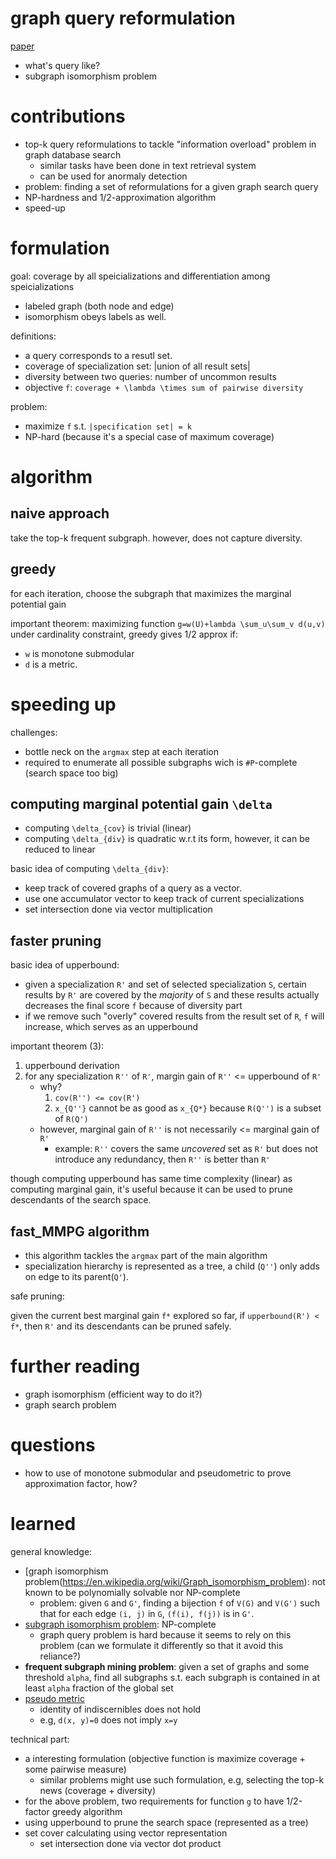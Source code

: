 # graph query reformulation

[paper](http://disi.unitn.it/~mottin/publications/kdd15-gqref.pdf)


- what's query like?
- subgraph isomorphism problem


# contributions

- top-k query reformulations to tackle "information overload" problem in graph database search
  - similar tasks have been done in text retrieval system
  - can be used for anormaly detection
- problem: finding a set of reformulations for a given graph search query
- NP-hardness and 1/2-approximation algorithm
- speed-up

# formulation

goal: coverage by all speicializations and differentiation among  speicializations

- labeled graph (both node and edge)
- isomorphism obeys labels as well. 


definitions:

- a query corresponds to a resutl set.
- coverage of specialization set: |union of all result sets|
- diversity between two queries: number of uncommon results
- objective `f`: `coverage + \lambda \times sum of pairwise diversity`

problem:

- maximize `f` s.t. `|specification set| = k`
- NP-hard (because it's a special case of maximum coverage)


# algorithm

## naive approach

take the top-k frequent subgraph. however, does not capture diversity.

## greedy

for each iteration, choose the subgraph that maximizes the marginal potential gain

important theorem: maximizing function `g=w(U)+lambda \sum_u\sum_v d(u,v)` under cardinality constraint, greedy gives 1/2 approx if:

- `w` is monotone submodular 
- `d` is a metric. 

# speeding up

challenges:

- bottle neck on the `argmax` step at each iteration
- required to enumerate all possible subgraphs wich is `#P`-complete (search space too big)

## computing marginal potential gain `\delta`

- computing `\delta_{cov}` is trivial (linear)
- computing `\delta_{div}` is quadratic w.r.t its form, however, it can be reduced to linear

basic idea of computing `\delta_{div}`: 

- keep track of covered graphs of a query as a vector. 
- use one accumulator vector to keep track of current specializations
- set intersection done via vector multiplication


## faster pruning

basic idea of upperbound:

- given a specialization `R'` and set of selected specialization `S`, certain results by `R'` are covered by the *majority* of `S` and these results actually decreases the final score `f` because of diversity part
- if we remove such "overly" covered results from the result set of `R`, `f` will increase, which serves as an upperbound

important theorem (3):

1. upperbound derivation
2. for any specialization `R''` of `R'`, margin gain of `R''` <= upperbound of `R'`
   - why? 
     1. `cov(R'') <= cov(R')`
     2. `x_{Q''}` cannot be as good as `x_{Q*}` because `R(Q'')` is a subset of `R(Q')`
   - however, marginal gain of `R''` is not necessarily <= marginal gain of `R'`
     - example: `R''` covers the same *uncovered* set as `R'` but does not introduce any redundancy, then `R''` is better than `R'`

though computing upperbound has same time complexity (linear) as computing marginal gain, it's useful because it can be used to prune descendants of the search space. 

## fast\_MMPG  algorithm

- this algorithm tackles the `argmax` part of the main algorithm
- specialization hierarchy is represented as a tree, a child (`Q''`) only adds on edge to its parent(`Q'`). 

safe pruning: 

given the current best marginal gain `f*` explored so far, if `upperbound(R') < f*`, then `R'` and its descendants can be pruned safely. 

     
# further reading

- graph isomorphism (efficient way to do it?)
- graph search problem

# questions

- how to use of monotone submodular and pseudometric to prove approximation factor, how?


# learned

general knowledge:


- [graph isomorphism problem(https://en.wikipedia.org/wiki/Graph_isomorphism_problem): not known to be polynomially solvable nor NP-complete
  - problem: given `G` and `G'`, finding a bijection `f` of `V(G)` and `V(G')` such that for each edge `(i, j)` in `G`, `(f(i), f(j))` is in `G'`.
- [subgraph isomorphism problem](https://en.wikipedia.org/wiki/Subgraph_isomorphism_problem): NP-complete
  - graph query problem is hard because it seems to rely on this problem (can we formulate it differently so that it avoid this reliance?)
- **frequent subgraph mining problem**: given a set of graphs and some threshold `alpha`, find all subgraphs s.t. each subgraph is contained in at least `alpha` fraction of the global set
- [pseudo metric](https://en.wikipedia.org/wiki/Pseudometric_space)
  - identity of indiscernibles does not hold
  - e.g, `d(x, y)=0` does not imply `x=y`


technical part:

- a interesting formulation (objective function is maximize coverage + some pairwise measure)
  - similar problems might use such formulation, e.g, selecting the top-k news (coverage + diversity)
- for the above problem, two requirements for function `g` to have 1/2-factor greedy algorithm
- using upperbound to prune the search space (represented as a tree)
- set cover calculating using vector representation
  - set intersection done via vector dot product